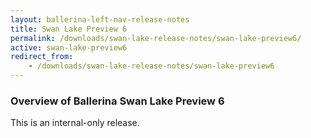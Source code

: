 ```yaml
---
layout: ballerina-left-nav-release-notes
title: Swan Lake Preview 6
permalink: /downloads/swan-lake-release-notes/swan-lake-preview6/
active: swan-lake-preview6
redirect_from: 
    - /downloads/swan-lake-release-notes/swan-lake-preview6
---
```

### Overview of Ballerina Swan Lake Preview 6 

This is an internal-only release.

<style> #tree-expand-all , #tree-collapse-all, .cTocElements {display:none;} .cGitButtonContainer {padding-left: 40px;} </style>


 
